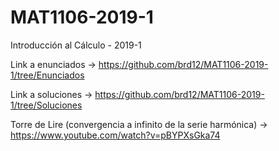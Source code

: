 # MAT1106-2019-1
Introducción al Cálculo - 2019-1

Link a enunciados -> https://github.com/brd12/MAT1106-2019-1/tree/Enunciados

Link a soluciones -> https://github.com/brd12/MAT1106-2019-1/tree/Soluciones

Torre de Lire (convergencia a infinito de la serie harmónica) -> https://www.youtube.com/watch?v=pBYPXsGka74
